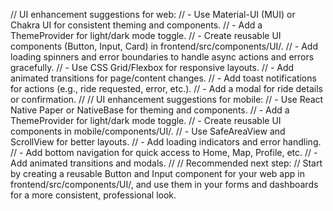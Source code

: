 // UI enhancement suggestions for web:
// - Use Material-UI (MUI) or Chakra UI for consistent theming and components.
// - Add a ThemeProvider for light/dark mode toggle.
// - Create reusable UI components (Button, Input, Card) in frontend/src/components/UI/.
// - Add loading spinners and error boundaries to handle async actions and errors gracefully.
// - Use CSS Grid/Flexbox for responsive layouts.
// - Add animated transitions for page/content changes.
// - Add toast notifications for actions (e.g., ride requested, error, etc.).
// - Add a modal for ride details or confirmation.
//
// UI enhancement suggestions for mobile:
// - Use React Native Paper or NativeBase for theming and components.
// - Add a ThemeProvider for light/dark mode toggle.
// - Create reusable UI components in mobile/components/UI/.
// - Use SafeAreaView and ScrollView for better layouts.
// - Add loading indicators and error handling.
// - Add bottom navigation for quick access to Home, Map, Profile, etc.
// - Add animated transitions and modals.
//
// Recommended next step:
// Start by creating a reusable Button and Input component for your web app in frontend/src/components/UI/, and use them in your forms and dashboards for a more consistent, professional look.
